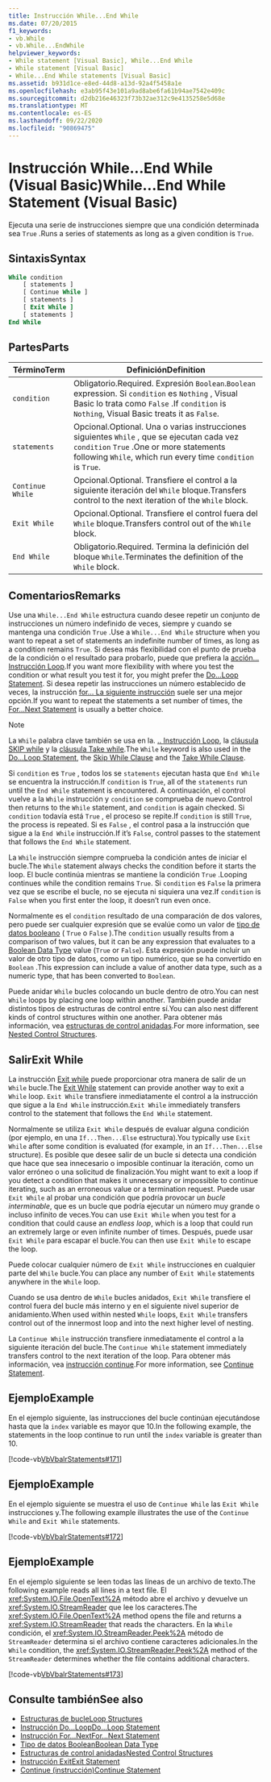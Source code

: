 ```yaml
---
title: Instrucción While...End While
ms.date: 07/20/2015
f1_keywords:
- vb.While
- vb.While...EndWhile
helpviewer_keywords:
- While statement [Visual Basic], While...End While
- While statement [Visual Basic]
- While...End While statements [Visual Basic]
ms.assetid: b931d1ce-e8ed-44d8-a13d-92a4f5458a1e
ms.openlocfilehash: e3ab95f43e101a9ad8abe6fa61b94ae7542e409c
ms.sourcegitcommit: d2db216e46323f73b32ae312c9e4135258e5d68e
ms.translationtype: MT
ms.contentlocale: es-ES
ms.lasthandoff: 09/22/2020
ms.locfileid: "90869475"
---
```

# <a name="whileend-while-statement-visual-basic"></a><span data-ttu-id="3eccf-102">Instrucción While...End While (Visual Basic)</span><span class="sxs-lookup"><span data-stu-id="3eccf-102">While...End While Statement (Visual Basic)</span></span>

<span data-ttu-id="3eccf-103">Ejecuta una serie de instrucciones siempre que una condición determinada sea `True` .</span><span class="sxs-lookup"><span data-stu-id="3eccf-103">Runs a series of statements as long as a given condition is `True`.</span></span>  
  
## <a name="syntax"></a><span data-ttu-id="3eccf-104">Sintaxis</span><span class="sxs-lookup"><span data-stu-id="3eccf-104">Syntax</span></span>  
  
```vb  
While condition  
    [ statements ]  
    [ Continue While ]  
    [ statements ]  
    [ Exit While ]  
    [ statements ]  
End While  
```  
  
## <a name="parts"></a><span data-ttu-id="3eccf-105">Partes</span><span class="sxs-lookup"><span data-stu-id="3eccf-105">Parts</span></span>  
  
|<span data-ttu-id="3eccf-106">Término</span><span class="sxs-lookup"><span data-stu-id="3eccf-106">Term</span></span>|<span data-ttu-id="3eccf-107">Definición</span><span class="sxs-lookup"><span data-stu-id="3eccf-107">Definition</span></span>|  
|---|---|  
|`condition`|<span data-ttu-id="3eccf-108">Obligatorio.</span><span class="sxs-lookup"><span data-stu-id="3eccf-108">Required.</span></span> <span data-ttu-id="3eccf-109">Expresión `Boolean`.</span><span class="sxs-lookup"><span data-stu-id="3eccf-109">`Boolean` expression.</span></span> <span data-ttu-id="3eccf-110">Si `condition` es `Nothing` , Visual Basic lo trata como `False` .</span><span class="sxs-lookup"><span data-stu-id="3eccf-110">If `condition` is `Nothing`, Visual Basic treats it as `False`.</span></span>|  
|`statements`|<span data-ttu-id="3eccf-111">Opcional.</span><span class="sxs-lookup"><span data-stu-id="3eccf-111">Optional.</span></span> <span data-ttu-id="3eccf-112">Una o varias instrucciones siguientes `While` , que se ejecutan cada vez `condition` `True` .</span><span class="sxs-lookup"><span data-stu-id="3eccf-112">One or more statements following `While`, which run every time `condition` is `True`.</span></span>|  
|`Continue While`|<span data-ttu-id="3eccf-113">Opcional.</span><span class="sxs-lookup"><span data-stu-id="3eccf-113">Optional.</span></span> <span data-ttu-id="3eccf-114">Transfiere el control a la siguiente iteración del `While` bloque.</span><span class="sxs-lookup"><span data-stu-id="3eccf-114">Transfers control to the next iteration of the `While` block.</span></span>|  
|`Exit While`|<span data-ttu-id="3eccf-115">Opcional.</span><span class="sxs-lookup"><span data-stu-id="3eccf-115">Optional.</span></span> <span data-ttu-id="3eccf-116">Transfiere el control fuera del `While` bloque.</span><span class="sxs-lookup"><span data-stu-id="3eccf-116">Transfers control out of the `While` block.</span></span>|  
|`End While`|<span data-ttu-id="3eccf-117">Obligatorio.</span><span class="sxs-lookup"><span data-stu-id="3eccf-117">Required.</span></span> <span data-ttu-id="3eccf-118">Termina la definición del bloque `While`.</span><span class="sxs-lookup"><span data-stu-id="3eccf-118">Terminates the definition of the `While` block.</span></span>|  
  
## <a name="remarks"></a><span data-ttu-id="3eccf-119">Comentarios</span><span class="sxs-lookup"><span data-stu-id="3eccf-119">Remarks</span></span>  

 <span data-ttu-id="3eccf-120">Use una `While...End While` estructura cuando desee repetir un conjunto de instrucciones un número indefinido de veces, siempre y cuando se mantenga una condición `True` .</span><span class="sxs-lookup"><span data-stu-id="3eccf-120">Use a `While...End While` structure when you want to repeat a set of statements an indefinite number of times, as long as a condition remains `True`.</span></span> <span data-ttu-id="3eccf-121">Si desea más flexibilidad con el punto de prueba de la condición o el resultado para probarlo, puede que prefiera la [acción... Instrucción Loop](do-loop-statement.md).</span><span class="sxs-lookup"><span data-stu-id="3eccf-121">If you want more flexibility with where you test the condition or what result you test it for, you might prefer the [Do...Loop Statement](do-loop-statement.md).</span></span> <span data-ttu-id="3eccf-122">Si desea repetir las instrucciones un número establecido de veces, la instrucción [for... La siguiente instrucción](for-next-statement.md) suele ser una mejor opción.</span><span class="sxs-lookup"><span data-stu-id="3eccf-122">If you want to repeat the statements a set number of times, the [For...Next Statement](for-next-statement.md) is usually a better choice.</span></span>  
  
> [!NOTE]
> <span data-ttu-id="3eccf-123">La `While` palabra clave también se usa en la. [.. Instrucción Loop](do-loop-statement.md), la [cláusula SKIP while](../queries/skip-while-clause.md) y la [cláusula Take while](../queries/take-while-clause.md).</span><span class="sxs-lookup"><span data-stu-id="3eccf-123">The `While` keyword is also used in the [Do...Loop Statement](do-loop-statement.md), the [Skip While Clause](../queries/skip-while-clause.md) and the [Take While Clause](../queries/take-while-clause.md).</span></span>  
  
 <span data-ttu-id="3eccf-124">Si `condition` es `True` , todos los se `statements` ejecutan hasta que `End While` se encuentra la instrucción.</span><span class="sxs-lookup"><span data-stu-id="3eccf-124">If `condition` is `True`, all of the `statements` run until the `End While` statement is encountered.</span></span> <span data-ttu-id="3eccf-125">A continuación, el control vuelve a la `While` instrucción y `condition` se comprueba de nuevo.</span><span class="sxs-lookup"><span data-stu-id="3eccf-125">Control then returns to the `While` statement, and `condition` is again checked.</span></span> <span data-ttu-id="3eccf-126">Si `condition` todavía está `True` , el proceso se repite.</span><span class="sxs-lookup"><span data-stu-id="3eccf-126">If `condition` is still `True`, the process is repeated.</span></span> <span data-ttu-id="3eccf-127">Si es `False` , el control pasa a la instrucción que sigue a la `End While` instrucción.</span><span class="sxs-lookup"><span data-stu-id="3eccf-127">If it’s `False`, control passes to the statement that follows the `End While` statement.</span></span>  
  
 <span data-ttu-id="3eccf-128">La `While` instrucción siempre comprueba la condición antes de iniciar el bucle.</span><span class="sxs-lookup"><span data-stu-id="3eccf-128">The `While` statement always checks the condition before it starts the loop.</span></span> <span data-ttu-id="3eccf-129">El bucle continúa mientras se mantiene la condición `True` .</span><span class="sxs-lookup"><span data-stu-id="3eccf-129">Looping continues while the condition remains `True`.</span></span> <span data-ttu-id="3eccf-130">Si `condition` es `False` la primera vez que se escribe el bucle, no se ejecuta ni siquiera una vez.</span><span class="sxs-lookup"><span data-stu-id="3eccf-130">If `condition` is `False` when you first enter the loop, it doesn’t run even once.</span></span>  
  
 <span data-ttu-id="3eccf-131">Normalmente es el `condition` resultado de una comparación de dos valores, pero puede ser cualquier expresión que se evalúe como un valor de [tipo de datos booleano](../data-types/boolean-data-type.md) ( `True` o `False` ).</span><span class="sxs-lookup"><span data-stu-id="3eccf-131">The `condition` usually results from a comparison of two values, but it can be any expression that evaluates to a [Boolean Data Type](../data-types/boolean-data-type.md) value (`True` or `False`).</span></span> <span data-ttu-id="3eccf-132">Esta expresión puede incluir un valor de otro tipo de datos, como un tipo numérico, que se ha convertido en `Boolean` .</span><span class="sxs-lookup"><span data-stu-id="3eccf-132">This expression can include a value of another data type, such as a numeric type, that has been converted to `Boolean`.</span></span>  
  
 <span data-ttu-id="3eccf-133">Puede anidar `While` bucles colocando un bucle dentro de otro.</span><span class="sxs-lookup"><span data-stu-id="3eccf-133">You can nest `While` loops by placing one loop within another.</span></span> <span data-ttu-id="3eccf-134">También puede anidar distintos tipos de estructuras de control entre sí.</span><span class="sxs-lookup"><span data-stu-id="3eccf-134">You can also nest different kinds of control structures within one another.</span></span> <span data-ttu-id="3eccf-135">Para obtener más información, vea [estructuras de control anidadas](../../programming-guide/language-features/control-flow/nested-control-structures.md).</span><span class="sxs-lookup"><span data-stu-id="3eccf-135">For more information, see [Nested Control Structures](../../programming-guide/language-features/control-flow/nested-control-structures.md).</span></span>  
  
## <a name="exit-while"></a><span data-ttu-id="3eccf-136">Salir</span><span class="sxs-lookup"><span data-stu-id="3eccf-136">Exit While</span></span>  

 <span data-ttu-id="3eccf-137">La instrucción [Exit while](exit-statement.md) puede proporcionar otra manera de salir de un `While` bucle.</span><span class="sxs-lookup"><span data-stu-id="3eccf-137">The [Exit While](exit-statement.md) statement can provide another way to exit a `While` loop.</span></span> <span data-ttu-id="3eccf-138">`Exit While` transfiere inmediatamente el control a la instrucción que sigue a la `End While` instrucción.</span><span class="sxs-lookup"><span data-stu-id="3eccf-138">`Exit While` immediately transfers control to the statement that follows the `End While` statement.</span></span>  
  
 <span data-ttu-id="3eccf-139">Normalmente se utiliza `Exit While` después de evaluar alguna condición (por ejemplo, en una `If...Then...Else` estructura).</span><span class="sxs-lookup"><span data-stu-id="3eccf-139">You typically use `Exit While` after some condition is evaluated (for example, in an `If...Then...Else` structure).</span></span> <span data-ttu-id="3eccf-140">Es posible que desee salir de un bucle si detecta una condición que hace que sea innecesario o imposible continuar la iteración, como un valor erróneo o una solicitud de finalización.</span><span class="sxs-lookup"><span data-stu-id="3eccf-140">You might want to exit a loop if you detect a condition that makes it unnecessary or impossible to continue iterating, such as an erroneous value or a termination request.</span></span> <span data-ttu-id="3eccf-141">Puede usar `Exit While` al probar una condición que podría provocar un *bucle interminable*, que es un bucle que podría ejecutar un número muy grande o incluso infinito de veces.</span><span class="sxs-lookup"><span data-stu-id="3eccf-141">You can use `Exit While` when you test for a condition that could cause an *endless loop*, which is a loop that could run an extremely large or even infinite number of times.</span></span> <span data-ttu-id="3eccf-142">Después, puede usar `Exit While` para escapar el bucle.</span><span class="sxs-lookup"><span data-stu-id="3eccf-142">You can then use `Exit While` to escape the loop.</span></span>  
  
 <span data-ttu-id="3eccf-143">Puede colocar cualquier número de `Exit While` instrucciones en cualquier parte del `While` bucle.</span><span class="sxs-lookup"><span data-stu-id="3eccf-143">You can place any number of `Exit While` statements anywhere in the `While` loop.</span></span>  
  
 <span data-ttu-id="3eccf-144">Cuando se usa dentro de `While` bucles anidados, `Exit While` transfiere el control fuera del bucle más interno y en el siguiente nivel superior de anidamiento.</span><span class="sxs-lookup"><span data-stu-id="3eccf-144">When used within nested `While` loops, `Exit While` transfers control out of the innermost loop and into the next higher level of nesting.</span></span>  
  
 <span data-ttu-id="3eccf-145">La `Continue While` instrucción transfiere inmediatamente el control a la siguiente iteración del bucle.</span><span class="sxs-lookup"><span data-stu-id="3eccf-145">The `Continue While` statement immediately transfers control to the next iteration of the loop.</span></span> <span data-ttu-id="3eccf-146">Para obtener más información, vea [instrucción continue](continue-statement.md).</span><span class="sxs-lookup"><span data-stu-id="3eccf-146">For more information, see [Continue Statement](continue-statement.md).</span></span>  
  
## <a name="example"></a><span data-ttu-id="3eccf-147">Ejemplo</span><span class="sxs-lookup"><span data-stu-id="3eccf-147">Example</span></span>  

 <span data-ttu-id="3eccf-148">En el ejemplo siguiente, las instrucciones del bucle continúan ejecutándose hasta que la `index` variable es mayor que 10.</span><span class="sxs-lookup"><span data-stu-id="3eccf-148">In the following example, the statements in the loop continue to run until the `index` variable is greater than 10.</span></span>  
  
 [!code-vb[VbVbalrStatements#171](~/samples/snippets/visualbasic/VS_Snippets_VBCSharp/VbVbalrStatements/VB/class14.vb#171)]  
  
## <a name="example"></a><span data-ttu-id="3eccf-149">Ejemplo</span><span class="sxs-lookup"><span data-stu-id="3eccf-149">Example</span></span>  

 <span data-ttu-id="3eccf-150">En el ejemplo siguiente se muestra el uso de `Continue While` las `Exit While` instrucciones y.</span><span class="sxs-lookup"><span data-stu-id="3eccf-150">The following example illustrates the use of the `Continue While` and `Exit While` statements.</span></span>  
  
 [!code-vb[VbVbalrStatements#172](~/samples/snippets/visualbasic/VS_Snippets_VBCSharp/VbVbalrStatements/VB/class14.vb#172)]  
  
## <a name="example"></a><span data-ttu-id="3eccf-151">Ejemplo</span><span class="sxs-lookup"><span data-stu-id="3eccf-151">Example</span></span>  

 <span data-ttu-id="3eccf-152">En el ejemplo siguiente se leen todas las líneas de un archivo de texto.</span><span class="sxs-lookup"><span data-stu-id="3eccf-152">The following example reads all lines in a text file.</span></span> <span data-ttu-id="3eccf-153">El <xref:System.IO.File.OpenText%2A> método abre el archivo y devuelve un <xref:System.IO.StreamReader> que lee los caracteres.</span><span class="sxs-lookup"><span data-stu-id="3eccf-153">The <xref:System.IO.File.OpenText%2A> method opens the file and returns a <xref:System.IO.StreamReader> that reads the characters.</span></span> <span data-ttu-id="3eccf-154">En la `While` condición, el <xref:System.IO.StreamReader.Peek%2A> método de `StreamReader` determina si el archivo contiene caracteres adicionales.</span><span class="sxs-lookup"><span data-stu-id="3eccf-154">In the `While` condition, the <xref:System.IO.StreamReader.Peek%2A> method of the `StreamReader` determines whether the file contains additional characters.</span></span>  
  
 [!code-vb[VbVbalrStatements#173](~/samples/snippets/visualbasic/VS_Snippets_VBCSharp/VbVbalrStatements/VB/class14.vb#173)]  
  
## <a name="see-also"></a><span data-ttu-id="3eccf-155">Consulte también</span><span class="sxs-lookup"><span data-stu-id="3eccf-155">See also</span></span>

- [<span data-ttu-id="3eccf-156">Estructuras de bucle</span><span class="sxs-lookup"><span data-stu-id="3eccf-156">Loop Structures</span></span>](../../programming-guide/language-features/control-flow/loop-structures.md)
- [<span data-ttu-id="3eccf-157">Instrucción Do...Loop</span><span class="sxs-lookup"><span data-stu-id="3eccf-157">Do...Loop Statement</span></span>](do-loop-statement.md)
- [<span data-ttu-id="3eccf-158">Instrucción For...Next</span><span class="sxs-lookup"><span data-stu-id="3eccf-158">For...Next Statement</span></span>](for-next-statement.md)
- [<span data-ttu-id="3eccf-159">Tipo de datos Boolean</span><span class="sxs-lookup"><span data-stu-id="3eccf-159">Boolean Data Type</span></span>](../data-types/boolean-data-type.md)
- [<span data-ttu-id="3eccf-160">Estructuras de control anidadas</span><span class="sxs-lookup"><span data-stu-id="3eccf-160">Nested Control Structures</span></span>](../../programming-guide/language-features/control-flow/nested-control-structures.md)
- [<span data-ttu-id="3eccf-161">Instrucción Exit</span><span class="sxs-lookup"><span data-stu-id="3eccf-161">Exit Statement</span></span>](exit-statement.md)
- [<span data-ttu-id="3eccf-162">Continue (instrucción)</span><span class="sxs-lookup"><span data-stu-id="3eccf-162">Continue Statement</span></span>](continue-statement.md)

